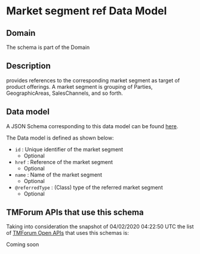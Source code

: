 # Market segment ref Data Model

## Domain

The  schema is part of the  Domain

## Description

provides references to the corresponding market segment as target of product offerings. A market segment is grouping of Parties, GeographicAreas, SalesChannels, and so forth.

## Data model

A JSON Schema corresponding to this data model can be found
[here](https://github.com/tmforum-rand/schemas/blob/candidates/MarketingSales/MarketSegmentRef.schema.json).

The Data model is defined as shown below:
- `id` : Unique identifier of the market segment
  - Optional
- `href` : Reference of the market segment
  - Optional
- `name` : Name of the market segment
  - Optional
- `@referredType` : (Class) type of the referred market segment
  - Optional




## TMForum APIs that use this schema

Taking into consideration the snapshot of 04/02/2020 04:22:50 UTC the list of [TMForum Open APIs](https://www.tmforum.org/open-apis/) that uses this schemas is:

Coming soon